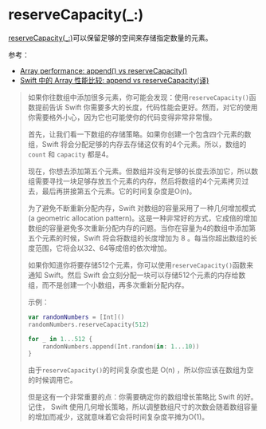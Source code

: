 # reserveCapacity(_:)

[reserveCapacity(_:)](https://developer.apple.com/documentation/swift/array/1538966-reservecapacity)可以保留足够的空间来存储指定数量的元素。

参考：

+ [Array performance: append() vs reserveCapacity()](https://www.hackingwithswift.com/articles/128/array-performance-append-vs-reservecapacity)
+ [Swift 中的 Array 性能比较: append vs reserveCapacity(译)](https://juejin.im/post/6844903874696839176)



> 如果你往数组中添加很多元素，你可能会发现：使用`reserveCapacity()`函数提前告诉 Swift 你需要多大的长度，代码性能会更好。然而，对它的使用你需要格外小心，因为它也可能使你的代码变得非常非常慢。
>
> 首先，让我们看一下数组的存储策略。如果你创建一个包含四个元素的数组，Swift 将会分配足够的内存去存储这仅有的4个元素。所以，数组的 `count` 和 `capacity` 都是4。
>
> 现在，你想去添加第五个元素。但数组并没有足够的长度去添加它，所以数组需要寻找一块足够存放五个元素的内存，然后将数组的4个元素拷贝过去，最后再拼接第五个元素。它的时间复杂度是O(n)。
>
> 为了避免不断重新分配内存，Swift 对数组的容量采用了一种几何增加模式(a geometric allocation pattern)。这是一种非常好的方式，它成倍的增加数组的容量避免多次重新分配内存的问题。当你在容量为4的数组中添加第五个元素的时候，Swift 将会将数组的长度增加为 8 。每当你超出数组的长度范围，它将会以32、64等成倍的依次增加。
>
> 如果你知道你将要存储512个元素，你可以使用`reserveCapacity()`函数来通知 Swift。然后 Swift 会立刻分配一块可以存储512个元素的内存给数组，而不是创建一个小数组，再多次重新分配内存。
>
> 示例：
>
> ```swift
> var randomNumbers = [Int]()
> randomNumbers.reserveCapacity(512)
> 
> for _ in 1...512 {
>     randomNumbers.append(Int.random(in: 1...10))
> }
> ```
>
> 由于`reserveCapacity()`的时间复杂度也是 O(n) ，所以你应该在数组为空的时候调用它。
>
> 但是这有一个非常重要的点：你需要确定你的数组增长策略比 Swift 的好。记住， Swift 使用几何增长策略，所以调整数组尺寸的次数会随着数组容量的增加而减少，这就意味着它会将时间复杂度平摊为O(1)。